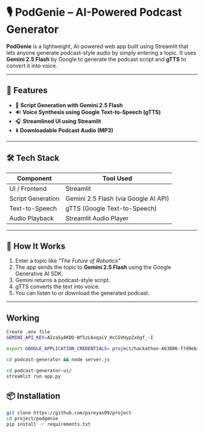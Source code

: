 # 🎙️ PodGenie – AI-Powered Podcast Generator

**PodGenie** is a lightweight, AI-powered web app built using Streamlit that lets anyone generate podcast-style audio by simply entering a topic. It uses **Gemini 2.5 Flash** by Google to generate the podcast script and **gTTS** to convert it into voice.

---

## 🚀 Features

- 🤖 **Script Generation with Gemini 2.5 Flash**
- 🔊 **Voice Synthesis using Google Text-to-Speech (gTTS)**
- 🎧 **Streamlined UI using Streamlit**
- ⬇️ **Downloadable Podcast Audio (MP3)**

---

## 🛠️ Tech Stack

| Component         | Tool Used                          |
|------------------|------------------------------------|
| UI / Frontend    | Streamlit                          |
| Script Generation| Gemini 2.5 Flash (via Google AI API)|
| Text-to-Speech   | gTTS (Google Text-to-Speech)       |
| Audio Playback   | Streamlit Audio Player             |

---

## 🧪 How It Works

1. Enter a topic like _"The Future of Robotics"_
2. The app sends the topic to **Gemini 2.5 Flash** using the Google Generative AI SDK.
3. Gemini returns a podcast-style script.
4. gTTS converts the text into voice.
5. You can listen to or download the generated podcast.

---
## Working

```bash
Create .env file
GEMINI_API_KEY=AIzaSyAKDD-Wf5zL6xqaiV_HcCGVHypZxbgf_-I

export GOOGLE_APPLICATION_CREDENTIALS= project/hackathon-463806-f7d9eb3ff7cc.json #Create a gTS API file first

cd podcast-generator && node server.js

cd podcast-generator-ui/
streamlit run app.py
```
## 📦 Installation

```bash
git clone https://github.com/psreyas09/project
cd project/podgenie
pip install -r requirements.txt
```


 
